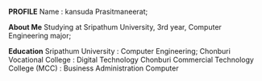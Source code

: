 **PROFILE**
Name : kansuda Prasitmaneerat;

**About Me**
Studying at Sripathum University, 3rd year, Computer Engineering major;

**Education**
Sripathum University                             :  Computer Engineering;
Chonburi Vocational College                      :  Digital Technology
Chonburi Commercial Technology College (MCC)     :  Business Administration Computer
